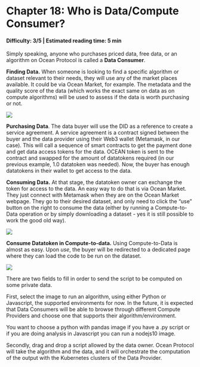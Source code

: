 # Chapter 18: Who is Data/Compute Consumer?

#### Difficulty: **3/5** \| Estimated reading time: **5 min**

<dialog character="mantaray">We’ve met the data fishes. Now let’s scrutinize the species who look to acquire data to build models: the data consumers.</dialog>

Simply speaking, anyone who purchases priced data, free data, or an algorithm on Ocean Protocol is called a **Data Consumer**.

**Finding Data.** When someone is looking to find a specific algorithm or dataset relevant to their needs, they will use any of the market places available. It could be via Ocean Market, for example. The metadata and the quality score of the data (which works the exact same on data as on compute algorithms) will be used to assess if the data is worth purchasing or not.

<img src="/images/chapter18_0.png" />

**Purchasing Data**. The data buyer will use the DID as a reference to create a service agreement. A service agreement is a contract signed between the buyer and the data provider using their Web3 wallet (Metamask, in our case). This will call a sequence of smart contracts to get the payment done and get data access tokens for the data. OCEAN token is sent to the contract and swapped for the amount of datatokens required (in our previous example, 1.0 datatoken was needed). Now, the buyer has enough datatokens in their wallet to get access to the data.

**Consuming Data.** At that stage, the datatoken owner can exchange the token for access to the data. An easy way to do that is via Ocean Market. They just connect with Metamask when they are on the Ocean Market webpage. They go to their desired dataset, and only need to click the “use” button on the right to consume the data (either by running a Compute-to-Data operation or by simply downloading a dataset - yes it is still possible to work the good old way).

<img src="/images/chapter18_1.png" />

**Consume Datatoken in Compute-to-data.** Using Compute-to-Data is almost as easy. Upon *use*, the buyer will be redirected to a dedicated page where they can load the code to be run on the dataset.

<img src="/images/chapter18_2.png" />

There are two fields to fill in order to send the script to be computed on some private data.

First, select the image to run an algorithm, using either Python or Javascript, the supported environments for now. In the future, it is expected that Data Consumers will be able to browse through different Compute Providers and choose one that supports their algorithm/environment.

You want to choose a python with pandas image if you have a .py script or if you are doing analysis in Javascript you can run a nodejs10 image.

Secondly, drag and drop a script allowed by the data owner. Ocean Protocol will take the algorithm and the data, and it will orchestrate the computation of the output with the Kubernetes clusters of the Data Provider.
